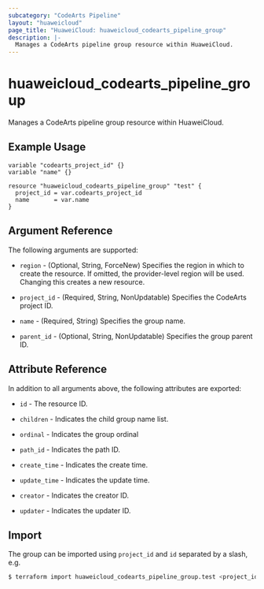 ```yaml
---
subcategory: "CodeArts Pipeline"
layout: "huaweicloud"
page_title: "HuaweiCloud: huaweicloud_codearts_pipeline_group"
description: |-
  Manages a CodeArts pipeline group resource within HuaweiCloud.
---
```


# huaweicloud_codearts_pipeline_group

Manages a CodeArts pipeline group resource within HuaweiCloud.

## Example Usage

```hcl
variable "codearts_project_id" {}
variable "name" {}

resource "huaweicloud_codearts_pipeline_group" "test" {
  project_id = var.codearts_project_id
  name       = var.name
}
```

## Argument Reference

The following arguments are supported:

* `region` - (Optional, String, ForceNew) Specifies the region in which to create the resource.
  If omitted, the provider-level region will be used.
  Changing this creates a new resource.

* `project_id` - (Required, String, NonUpdatable) Specifies the CodeArts project ID.

* `name` - (Required, String) Specifies the group name.

* `parent_id` - (Optional, String, NonUpdatable) Specifies the group parent ID.

## Attribute Reference

In addition to all arguments above, the following attributes are exported:

* `id` - The resource ID.

* `children` - Indicates the child group name list.

* `ordinal` - Indicates the group ordinal

* `path_id` - Indicates the path ID.

* `create_time` - Indicates the create time.

* `update_time` - Indicates the update time.

* `creator` - Indicates the creator ID.

* `updater` - Indicates the updater ID.

## Import

The group can be imported using `project_id` and `id` separated by a slash, e.g.

```bash
$ terraform import huaweicloud_codearts_pipeline_group.test <project_id>/<id>
```
